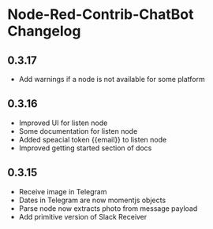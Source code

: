 # Node-Red-Contrib-ChatBot Changelog
## 0.3.17
* Add warnings if a node is not available for some platform
## 0.3.16
* Improved UI for listen node
* Some documentation for listen node
* Added speacial token {{email}} to listen node
* Improved getting started section of docs

## 0.3.15
* Receive image in Telegram
* Dates in Telegram are now momentjs objects
* Parse node now extracts photo from message payload
* Add primitive version of Slack Receiver
